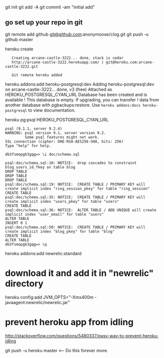 git init
git add -A
git commit -am "initial add"

## go set up your repo in git

git remote add github git@github.com:anonymoose/clog.git
git push -u github master

heroku create

       Creating arcane-castle-3222... done, stack is cedar
       http://arcane-castle-3222.herokuapp.com/ | git@heroku.com:arcane-castle-3222.git

       Git remote heroku added

heroku addons:add heroku-postgresql:dev
       Adding heroku-postgresql:dev on arcane-castle-3222... 
       done, v3 (free)
       Attached as HEROKU_POSTGRESQL_CYAN_URL
       Database has been created and is available
       ! This database is empty. If upgrading, you can transfer
       ! data from another database with pgbackups:restore.
       Use `heroku addons:docs heroku-postgresql` to view documentation.


heroku pg:psql HEROKU_POSTGRESQL_CYAN_URL

    psql (9.1.1, server 9.2.4)
    WARNING: psql version 9.1, server version 9.2.
             Some psql features might not work.
    SSL connection (cipher: DHE-RSA-AES256-SHA, bits: 256)
    Type "help" for help.
    
    db3fsmopgk3gqg=> \i doc/schema.sql
    
    psql:doc/schema.sql:10: NOTICE:  drop cascades to constraint blog_users_id_fkey on table blog
    DROP TABLE
    DROP TABLE
    DROP TABLE
    psql:doc/schema.sql:19: NOTICE:  CREATE TABLE / PRIMARY KEY will create implicit index "ring_session_pkey" for table "ring_session"
    CREATE TABLE
    psql:doc/schema.sql:35: NOTICE:  CREATE TABLE / PRIMARY KEY will create implicit index "users_pkey" for table "users"
    CREATE TABLE
    psql:doc/schema.sql:36: NOTICE:  ALTER TABLE / ADD UNIQUE will create implicit index "user_email" for table "users"
    ALTER TABLE
    INSERT 0 1
    psql:doc/schema.sql:50: NOTICE:  CREATE TABLE / PRIMARY KEY will create implicit index "blog_pkey" for table "blog"
    CREATE TABLE
    ALTER TABLE
    db3fsmopgk3gqg=> \q
    
heroku addons:add newrelic:standard
# download it and add it in "newrelic" directory
heroku config:add JVM_OPTS="-Xmx400m -javaagent:newrelic/newrelic.jar"

# prevent heroku app from idling
http://stackoverflow.com/questions/5480337/easy-way-to-prevent-heroku-idling

git push -u heroku master     <-- Do this forever more.

